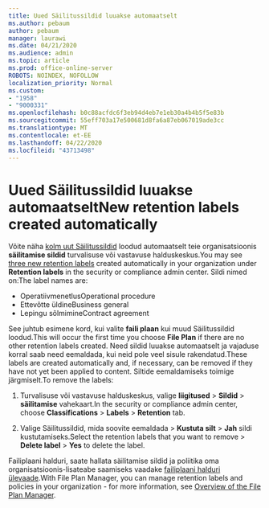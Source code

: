 ```yaml
---
title: Uued Säilitussildid luuakse automaatselt
ms.author: pebaum
author: pebaum
manager: laurawi
ms.date: 04/21/2020
ms.audience: admin
ms.topic: article
ms.prod: office-online-server
ROBOTS: NOINDEX, NOFOLLOW
localization_priority: Normal
ms.custom:
- "1958"
- "9000331"
ms.openlocfilehash: b0c88acfdc6f3eb94d4eb7e1eb30a4b4b5f5e83b
ms.sourcegitcommit: 55eff703a17e500681d8fa6a87eb067019ade3cc
ms.translationtype: MT
ms.contentlocale: et-EE
ms.lasthandoff: 04/22/2020
ms.locfileid: "43713498"
---
```

# <a name="new-retention-labels-created-automatically"></a><span data-ttu-id="1e04b-102">Uued Säilitussildid luuakse automaatselt</span><span class="sxs-lookup"><span data-stu-id="1e04b-102">New retention labels created automatically</span></span>

<span data-ttu-id="1e04b-103">Võite näha [kolm uut Säilitussildid](https://docs.microsoft.com/office365/securitycompliance/file-plan-manager#default-retention-labels-and-label-policy) loodud automaatselt teie organisatsioonis **säilitamise sildid** turvalisuse või vastavuse halduskeskus.</span><span class="sxs-lookup"><span data-stu-id="1e04b-103">You may see [three new retention labels](https://docs.microsoft.com/office365/securitycompliance/file-plan-manager#default-retention-labels-and-label-policy) created automatically in your organization under **Retention labels** in the security or compliance admin center.</span></span> <span data-ttu-id="1e04b-104">Sildi nimed on:</span><span class="sxs-lookup"><span data-stu-id="1e04b-104">The label names are:</span></span>

- <span data-ttu-id="1e04b-105">Operatiivmenetlus</span><span class="sxs-lookup"><span data-stu-id="1e04b-105">Operational procedure</span></span>
- <span data-ttu-id="1e04b-106">Ettevõtte üldine</span><span class="sxs-lookup"><span data-stu-id="1e04b-106">Business general</span></span>
- <span data-ttu-id="1e04b-107">Lepingu sõlmimine</span><span class="sxs-lookup"><span data-stu-id="1e04b-107">Contract agreement</span></span>

<span data-ttu-id="1e04b-108">See juhtub esimene kord, kui valite **faili plaan** kui muud Säilitussildid loodud.</span><span class="sxs-lookup"><span data-stu-id="1e04b-108">This will occur the first time you choose **File Plan** if there are no other retention labels created.</span></span> <span data-ttu-id="1e04b-109">Need sildid luuakse automaatselt ja vajaduse korral saab need eemaldada, kui neid pole veel sisule rakendatud.</span><span class="sxs-lookup"><span data-stu-id="1e04b-109">These labels are created automatically and, if necessary, can be removed if they have not yet been applied to content.</span></span> <span data-ttu-id="1e04b-110">Siltide eemaldamiseks toimige järgmiselt.</span><span class="sxs-lookup"><span data-stu-id="1e04b-110">To remove the labels:</span></span>

1. <span data-ttu-id="1e04b-111">Turvalisuse või vastavuse halduskeskus, valige **liigitused** > **Sildid** > **säilitamise** vahekaart.</span><span class="sxs-lookup"><span data-stu-id="1e04b-111">In the security or compliance admin center, choose **Classifications** > **Labels** > **Retention** tab.</span></span>

1. <span data-ttu-id="1e04b-112">Valige Säilitussildid, mida soovite eemaldada > **Kustuta silt** > **Jah** sildi kustutamiseks.</span><span class="sxs-lookup"><span data-stu-id="1e04b-112">Select the retention labels that you want to remove > **Delete label** > **Yes** to delete the label.</span></span>

<span data-ttu-id="1e04b-113">Failiplaani halduri, saate hallata säilitamise sildid ja poliitika oma organisatsioonis-lisateabe saamiseks vaadake [failiplaani halduri ülevaade](https://docs.microsoft.com/office365/securitycompliance/file-plan-manager).</span><span class="sxs-lookup"><span data-stu-id="1e04b-113">With File Plan Manager, you can manage retention labels and policies in your organization - for more information, see [Overview of the File Plan Manager](https://docs.microsoft.com/office365/securitycompliance/file-plan-manager).</span></span>
